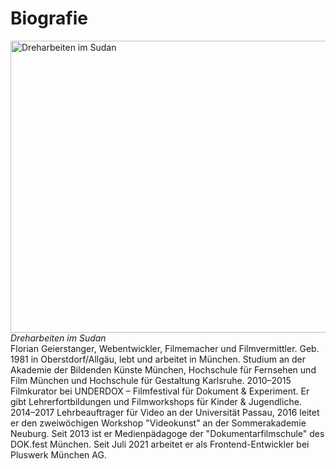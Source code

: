 # Biografie

<img src="/biografie/2012meroe/dreharbeiten_im_sudan_schaetze_der_welt.jpg" data-query="?nolink&amp;700x467" width="700" height="467" alt="Dreharbeiten im Sudan" /> *Dreharbeiten im Sudan*  
Florian Geierstanger, Webentwickler, Filmemacher und Filmvermittler. Geb. 1981 in Oberstdorf/Allgäu, lebt und arbeitet in München. Studium an der Akademie der Bildenden Künste München, Hochschule für Fernsehen und Film München und Hochschule für Gestaltung Karlsruhe. 2010–2015 Filmkurator bei UNDERDOX – Filmfestival für Dokument & Experiment. Er gibt Lehrerfortbildungen und Filmworkshops für Kinder & Jugendliche. 2014–2017 Lehrbeauftrager für Video an der Universität Passau, 2016 leitet er den zweiwöchigen Workshop "Videokunst" an der Sommerakademie Neuburg. Seit 2013 ist er Medienpädagoge der "Dokumentarfilmschule" des DOK.fest München. Seit Juli 2021 arbeitet er als Frontend-Entwickler bei Pluswerk München AG.  
  
